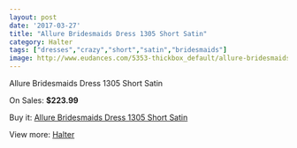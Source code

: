 ```yaml
---
layout: post
date: '2017-03-27'
title: "Allure Bridesmaids Dress 1305 Short Satin"
category: Halter
tags: ["dresses","crazy","short","satin","bridesmaids"]
image: http://www.eudances.com/5353-thickbox_default/allure-bridesmaids-dress-1305-short-satin.jpg
---
```

Allure Bridesmaids Dress 1305 Short Satin

On Sales: **$223.99**
<a href="https://www.eudances.com/en/halter/1820-allure-bridesmaids-dress-1305-short-satin.html"><amp-img layout="responsive" width="600" height="600" src="//www.eudances.com/5353-thickbox_default/allure-bridesmaids-dress-1305-short-satin.jpg" alt="Allure Bridesmaids Dress 1305 Short Satin 0" /></a>
<a href="https://www.eudances.com/en/halter/1820-allure-bridesmaids-dress-1305-short-satin.html"><amp-img layout="responsive" width="600" height="600" src="//www.eudances.com/5356-thickbox_default/allure-bridesmaids-dress-1305-short-satin.jpg" alt="Allure Bridesmaids Dress 1305 Short Satin 1" /></a>
<a href="https://www.eudances.com/en/halter/1820-allure-bridesmaids-dress-1305-short-satin.html"><amp-img layout="responsive" width="600" height="600" src="//www.eudances.com/5355-thickbox_default/allure-bridesmaids-dress-1305-short-satin.jpg" alt="Allure Bridesmaids Dress 1305 Short Satin 2" /></a>
<a href="https://www.eudances.com/en/halter/1820-allure-bridesmaids-dress-1305-short-satin.html"><amp-img layout="responsive" width="600" height="600" src="//www.eudances.com/5354-thickbox_default/allure-bridesmaids-dress-1305-short-satin.jpg" alt="Allure Bridesmaids Dress 1305 Short Satin 3" /></a>

Buy it: [Allure Bridesmaids Dress 1305 Short Satin](https://www.eudances.com/en/halter/1820-allure-bridesmaids-dress-1305-short-satin.html "Allure Bridesmaids Dress 1305 Short Satin")

View more: [Halter](https://www.eudances.com/en/19-halter "Halter")
